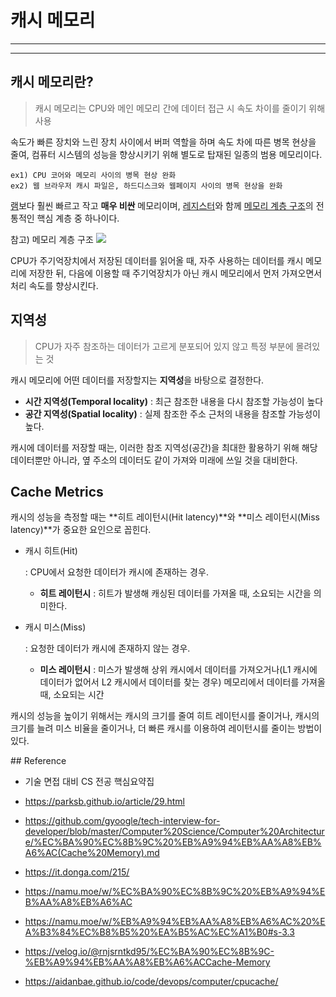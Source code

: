 # 캐시 메모리

---



---

## 캐시 메모리란?

> 캐시 메모리는 CPU와 메인 메모리 간에 데이터 접근 시 속도 차이를 줄이기 위해 사용

속도가 빠른 장치와 느린 장치 사이에서 버퍼 역할을 하며 속도 차에 따른 병목 현상을 줄여, 컴퓨터 시스템의 성능을 향상시키기 위해 별도로 탑재된 일종의 범용 메모리이다.

```
ex1) CPU 코어와 메모리 사이의 병목 현상 완화
ex2) 웹 브라우저 캐시 파일은, 하드디스크와 웹페이지 사이의 병목 현상을 완화
```

[램](https://namu.moe/w/%EB%9E%A8 "램")보다 훨씬 빠르고 작고 **매우 비싼** 메모리이며, [레지스터](https://namu.moe/w/%EB%A0%88%EC%A7%80%EC%8A%A4%ED%84%B0 "레지스터")와 함께 [메모리 계층 구조](https://namu.moe/w/%EB%A9%94%EB%AA%A8%EB%A6%AC%20%EA%B3%84%EC%B8%B5%20%EA%B5%AC%EC%A1%B0 "메모리 계층 구조")의 전통적인 핵심 계층 중 하나이다.

참고) 메모리 계층 구조
![](https://media.vlpt.us/images/rnjsrntkd95/post/93836861-b6be-491a-a314-b92cabb209fb/image.png)

CPU가 주기억장치에서 저장된 데이터를 읽어올 때, 자주 사용하는 데이터를 캐시 메모리에 저장한 뒤, 다음에 이용할 때 주기억장치가 아닌 캐시 메모리에서 먼저 가져오면서 처리 속도를 향상시킨다.

## 지역성

> CPU가 자주 참조하는 데이터가 고르게 분포되어 있지 않고 특정 부분에 몰려있는 것

캐시 메모리에 어떤 데이터를 저장할지는 **지역성**을 바탕으로 결정한다. 

- **시간 지역성(Temporal locality)** : 최근 참조한 내용을 다시 참조할 가능성이 높다
- **공간 지역성(Spatial locality)** : 실제 참조한 주소 근처의 내용을 참조할 가능성이 높다.

캐시에 데이터를 저장할 때는, 이러한 참조 지역성(공간)을 최대한 활용하기 위해 해당 데이터뿐만 아니라, 옆 주소의 데이터도 같이 가져와 미래에 쓰일 것을 대비한다.

## Cache Metrics

캐시의 성능을 측정할 때는 **히트 레이턴시(Hit latency)**와 **미스 레이턴시(Miss latency)**가 중요한 요인으로 꼽힌다.

- 캐시 히트(Hit)

  : CPU에서 요청한 데이터가 캐시에 존재하는 경우.

  - **히트 레이턴시** : 히트가 발생해 캐싱된 데이터를 가져올 때, 소요되는 시간을 의미한다.

- 캐시 미스(Miss)

  : 요청한 데이터가 캐시에 존재하지 않는 경우.

  - **미스 레이턴시** : 미스가 발생해 상위 캐시에서 데이터를 가져오거나(L1 캐시에 데이터가 없어서 L2 캐시에서 데이터를 찾는 경우) 메모리에서 데이터를 가져올 때, 소요되는 시간

캐시의 성능을 높이기 위해서는 캐시의 크기를 줄여 히트 레이턴시를 줄이거나, 캐시의 크기를 늘려 미스 비율을 줄이거나, 더 빠른 캐시를 이용하여 레이턴시를 줄이는 방법이 있다.

\## Reference

- 기술 면접 대비 CS 전공 핵심요약집
- https://parksb.github.io/article/29.html

- https://github.com/gyoogle/tech-interview-for-developer/blob/master/Computer%20Science/Computer%20Architecture/%EC%BA%90%EC%8B%9C%20%EB%A9%94%EB%AA%A8%EB%A6%AC(Cache%20Memory).md

- https://it.donga.com/215/

- https://namu.moe/w/%EC%BA%90%EC%8B%9C%20%EB%A9%94%EB%AA%A8%EB%A6%AC

- https://namu.moe/w/%EB%A9%94%EB%AA%A8%EB%A6%AC%20%EA%B3%84%EC%B8%B5%20%EA%B5%AC%EC%A1%B0#s-3.3

- https://velog.io/@rnjsrntkd95/%EC%BA%90%EC%8B%9C-%EB%A9%94%EB%AA%A8%EB%A6%ACCache-Memory

- https://aidanbae.github.io/code/devops/computer/cpucache/